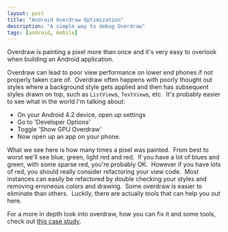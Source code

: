 ```yaml
---
layout: post
title: "Android Overdraw Optimization"
description: "A simple way to debug Overdraw"
tags: [android, mobile]
---
```


Overdraw is painting a pixel more than once and it's very easy to overlook when building an Android application.

Overdraw can lead to poor view performance on lower end phones if not properly taken care of.  Overdraw often happens with poorly thought out styles where a background style gets applied and then has subsequent styles drawn on top, such as `ListView`s, `TextView`s, etc.  It's probably easier to see what in the world I'm talking about:

* On your Android 4.2 device, open up settings
* Go to 'Developer Options'
* Toggle 'Show GPU Overdraw'
* Now open up an app on your phone.

What we see here is how many times a pixel was painted.  From best to worst we'll see blue, green, light red and red.  If you have a lot of blues and green, with some sparse red, you're probably OK.  However if you have lots of red, you should really consider refactoring your view code.  Most instances can easily be refactored by double checking your styles and removing erroneous colors and drawing.  Some overdraw is easier to eliminate than others.  Luckily, there are actually tools that can help you out here.

For a more in depth look into overdraw, how you can fix it and some tools, check out [this case study](http://www.curious-creature.org/docs/android-performance-case-study-1.html).
